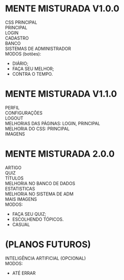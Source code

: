# MENTE MISTURADA V1.0.0
CSS PRINCIPAL <br>
PRINCIPAL <br>
LOGIN <br>
CADASTRO <br>
BANCO <br>
SISTEMAS DE ADMINISTRADOR <br>
MODOS (botões): <br>
- DIÁRIO; <br>
- FAÇA SEU MELHOR; <br>
- CONTRA O TEMPO. <br>

# MENTE MISTURADA V1.1.0
PERFIL <br>
CONFIGURAÇÕES <br>
LOGOUT <br>
MELHORIAS DAS PÁGINAS: LOGIN, PRINCIPAL<br>
MELHORIA DO CSS: PRINCIPAL<br>
IMAGENS <br>

# MENTE MISTURADA 2.0.0
ARTIGO <br>
QUIZ <br>
TÍTULOS <br>
MELHORIA NO BANCO DE DADOS <br>
ESTATISTICAS <br>
MELHORIA NO SISTEMA DE ADM <br>
MAIS IMAGENS <br>
MODOS: <br>
- FAÇA SEU QUIZ; <br>
- ESCOLHENDO TÓPICOS. <br>
- CASUAL <br>

# (PLANOS FUTUROS)
INTELIGÊNCIA ARTIFICIAL (OPCIONAL) <br>
MODOS: <br>
- ATÉ ERRAR
